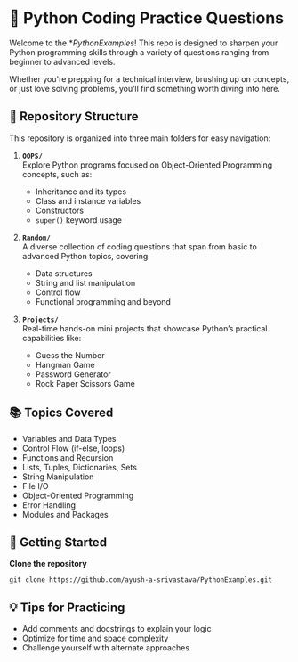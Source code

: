 # 🐍 Python Coding Practice Questions

Welcome to the **PythonExamples*! This repo is designed to sharpen your Python programming skills through a variety of questions ranging from beginner to advanced levels.

Whether you're prepping for a technical interview, brushing up on concepts, or just love solving problems, you’ll find something worth diving into here.

## 📁 Repository Structure

This repository is organized into three main folders for easy navigation:

1. **`OOPS/`**  
   Explore Python programs focused on Object-Oriented Programming concepts, such as:  
   - Inheritance and its types  
   - Class and instance variables  
   - Constructors  
   - `super()` keyword usage  

2. **`Random/`**  
   A diverse collection of coding questions that span from basic to advanced Python topics, covering:  
   - Data structures  
   - String and list manipulation  
   - Control flow  
   - Functional programming and beyond  

3. **`Projects/`**  
   Real-time hands-on mini projects that showcase Python’s practical capabilities like:  
   - Guess the Number  
   - Hangman Game
   - Password Generator
   - Rock Paper Scissors Game

## 📚 Topics Covered

- Variables and Data Types  
- Control Flow (if-else, loops)  
- Functions and Recursion  
- Lists, Tuples, Dictionaries, Sets  
- String Manipulation  
- File I/O  
- Object-Oriented Programming  
- Error Handling  
- Modules and Packages

## 🚀 Getting Started

 **Clone the repository**  
 
    git clone https://github.com/ayush-a-srivastava/PythonExamples.git


## 💡 Tips for Practicing
- Add comments and docstrings to explain your logic
- Optimize for time and space complexity
- Challenge yourself with alternate approaches
